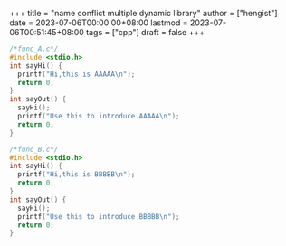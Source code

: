 +++
title = "name conflict multiple dynamic library"
author = ["hengist"]
date = 2023-07-06T00:00:00+08:00
lastmod = 2023-07-06T00:51:45+08:00
tags = ["cpp"]
draft = false
+++

```cpp
/*func_A.c*/
#include <stdio.h>
int sayHi() {
  printf("Hi,this is AAAAA\n");
  return 0;
}
int sayOut() {
  sayHi();
  printf("Use this to introduce AAAAA\n");
  return 0;
}

```

```cpp
/*func_B.c*/
#include <stdio.h>
int sayHi() {
  printf("Hi,this is BBBBB\n");
  return 0;
}
int sayOut() {
  sayHi();
  printf("Use this to introduce BBBBB\n");
  return 0;
}

```

```cpp

```

```cpp

```

```cpp

```

```cpp

```

```cpp

```

```cpp

```
